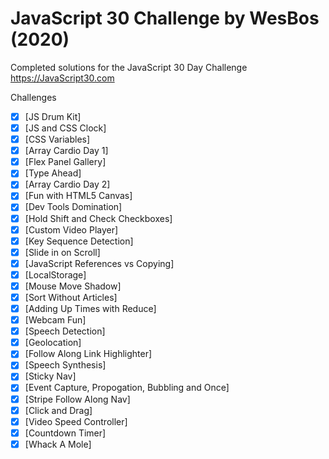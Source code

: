 # JavaScript 30 Challenge by WesBos (2020)
Completed solutions for the JavaScript 30 Day Challenge https://JavaScript30.com

Challenges
- [x] [JS Drum Kit]
- [x] [JS and CSS Clock]
- [x] [CSS Variables]
- [x] [Array Cardio Day 1]
- [x] [Flex Panel Gallery]
- [x] [Type Ahead]
- [x] [Array Cardio Day 2]
- [x] [Fun with HTML5 Canvas]
- [x] [Dev Tools Domination]
- [x] [Hold Shift and Check Checkboxes]
- [x] [Custom Video Player]
- [x] [Key Sequence Detection]
- [x] [Slide in on Scroll]
- [x] [JavaScript References vs Copying]
- [x] [LocalStorage]
- [x] [Mouse Move Shadow]
- [x] [Sort Without Articles]
- [x] [Adding Up Times with Reduce]
- [x] [Webcam Fun]
- [x] [Speech Detection]
- [x] [Geolocation]
- [x] [Follow Along Link Highlighter]
- [x] [Speech Synthesis]
- [x] [Sticky Nav]
- [x] [Event Capture, Propogation, Bubbling and Once]
- [x] [Stripe Follow Along Nav]
- [x] [Click and Drag]
- [x] [Video Speed Controller]
- [x] [Countdown Timer]
- [x] [Whack A Mole]
